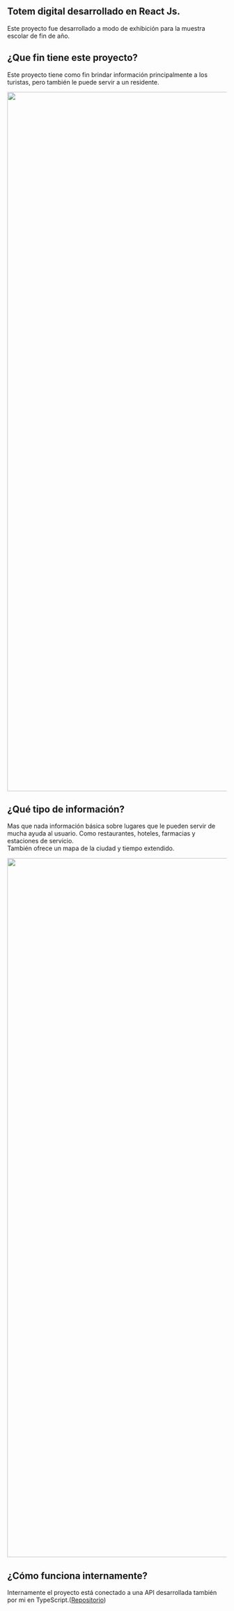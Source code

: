 <h2>Totem digital desarrollado en React Js.</h2>
<p>Este proyecto fue desarrollado a modo de exhibición para la muestra escolar de fin de año.</p>
<h2>¿Que fin tiene este proyecto?</h2>
<p>Este proyecto tiene como fin brindar información principalmente a los turistas, pero también le puede servir a un
    residente.</p>
<img src="https://cdn.discordapp.com/attachments/843000775550042126/939225052199653406/unknown.png" width="1600px">
<h2>¿Qué tipo de información?</h2>
<p>Mas que nada información básica sobre lugares que le pueden servir de mucha ayuda al usuario. Como restaurantes,
    hoteles, farmacias y estaciones de servicio.<br />
    También ofrece un mapa de la ciudad y tiempo extendido.
</p>
<img src="https://cdn.discordapp.com/attachments/843000775550042126/939224846611648562/unknown.png" width="1600px">
<h2>¿Cómo funciona internamente?</h2>
<p>Internamente el proyecto está conectado a una API desarrollada también por mi en TypeScript.(<a href="https://google.com.ar">Repositorio</a>)</p>